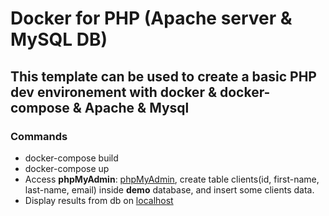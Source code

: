 # Docker for PHP (Apache server & MySQL DB)
## This template can be used to create a basic PHP dev environement with docker & docker-compose & Apache & Mysql

### Commands
- docker-compose build
- docker-compose up
- Access **phpMyAdmin**: [phpMyAdmin](http://localhost:8899), create table clients(id, first-name, last-name, email) inside **demo** database, and insert some clients data.
- Display results from db on [localhost](http://localhost:8000)

